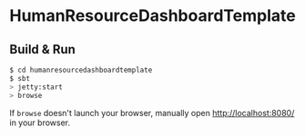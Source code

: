 # HumanResourceDashboardTemplate #

## Build & Run ##

```sh
$ cd humanresourcedashboardtemplate
$ sbt
> jetty:start
> browse
```

If `browse` doesn't launch your browser, manually open [http://localhost:8080/](http://localhost:8080/) in your browser.
